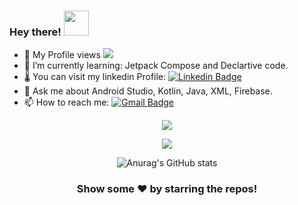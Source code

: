 ### Hey there! <img src="https://media.giphy.com/media/hvRJCLFzcasrR4ia7z/giphy.gif" width="40" height="40">

- 🔭 My Profile views ![](https://komarev.com/ghpvc/?username=muhamedamin308)
- 🌱 I’m currently learning: Jetpack Compose and Declartive code.
- 🌡️ You can visit my linkedin Profile: <a href ="https://www.linkedin.com/in/muhamed-amin-hassan/">![Linkedin Badge](https://img.shields.io/badge/-LinkedIn-c14438?style=flat-square&logo=Linkedin&logoColor=white&link=mailto:muhamed.amin.2290@gmail.com)</a>
- 💬 Ask me about Android Studio, Kotlin, Java, XML, Firebase.
- 📫 How to reach me: <a href ="mailto:mohamed.amin.2290@gmail.com">![Gmail Badge](https://img.shields.io/badge/Gmail-D14836?style=for-the-badge&logo=gmail&logoColor=white)</a>

<p></p>
<div align = "center">
  <p><img align="center" src="https://github-readme-stats.vercel.app/api/top-langs/?username=muhamedamin308&theme=dark" /></p>
  
 <p align="center">
  <a href="https://skillicons.dev">
    <img src="https://skillicons.dev/icons?i=androidstudio,kotlin,java,github,firebase,idea" />
  </a>
</p>
 <!-- 
  <p><img src="https://i.giphy.com/media/LMt9638dO8dftAjtco/200.webp" width="100"><img src="https://i.giphy.com/media/IdyAQJVN2kVPNUrojM/200.webp" width="100"><img src="https://i.giphy.com/media/KzJkzjggfGN5Py6nkT/200.webp" width="100"></p>
-->

![Anurag's GitHub stats](https://github-readme-stats.vercel.app/api?username=muhamedamin308)
<div align="center">

### Show some ❤️ by starring the repos!
</div>
